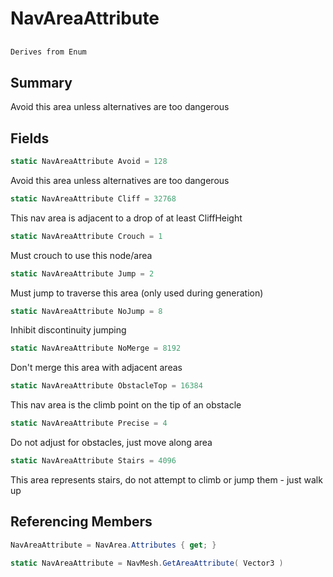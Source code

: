 # NavAreaAttribute

## 
```c#
Derives from Enum
```

## Summary

Avoid this area unless alternatives are too dangerous
## Fields

```c#
static NavAreaAttribute Avoid = 128
```
Avoid this area unless alternatives are too dangerous
```c#
static NavAreaAttribute Cliff = 32768
```
This nav area is adjacent to a drop of at least CliffHeight
```c#
static NavAreaAttribute Crouch = 1
```
Must crouch to use this node/area
```c#
static NavAreaAttribute Jump = 2
```
Must jump to traverse this area (only used during generation)
```c#
static NavAreaAttribute NoJump = 8
```
Inhibit discontinuity jumping
```c#
static NavAreaAttribute NoMerge = 8192
```
Don't merge this area with adjacent areas
```c#
static NavAreaAttribute ObstacleTop = 16384
```
This nav area is the climb point on the tip of an obstacle
```c#
static NavAreaAttribute Precise = 4
```
Do not adjust for obstacles, just move along area
```c#
static NavAreaAttribute Stairs = 4096
```
This area represents stairs, do not attempt to climb or jump them - just walk up
## Referencing Members

```c#
NavAreaAttribute = NavArea.Attributes { get; } 
```
```c#
static NavAreaAttribute = NavMesh.GetAreaAttribute( Vector3 ) 
```

